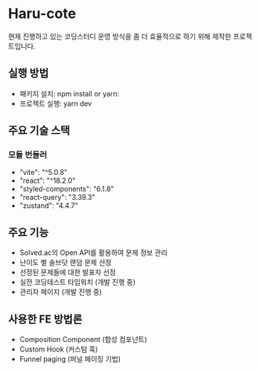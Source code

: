 # Haru-cote
현재 진행하고 있는 코딩스터디 운영 방식을 좀 더 효율적으로 하기 위해 제작한 프로젝트입니다.

## 실행 방법
- 패키지 설치: npm install or yarn:
- 프로젝트 실행: yarn dev

## 주요 기술 스택

### 모듈 번들러
- "vite": "^5.0.8"
- "react": "^18.2.0"
- "styled-components": "6.1.8"
- "react-query": "3.39.3"
- "zustand": "4.4.7"

## 주요 기능
- Solved.ac의 Open API를 활용하여 문제 정보 관리
- 난이도 별 솔브닷 랜덤 문제 선정
- 선정된 문제들에 대한 발표자 선정
- 실전 코딩테스트 타임워치 (개발 진행 중)
- 관리자 페이지 (개발 진행 중)

## 사용한 FE 방법론
- Composition Component (합성 컴포넌트)
- Custom Hook (커스텀 훅)
- Funnel paging (퍼널 페이징 기법)
